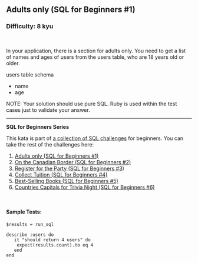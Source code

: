 ## Adults only (SQL for Beginners #1)
### Difficulty: 8 kyu

<br>

<p>In your application, there is a section for adults only. You need to get a list of names and ages of users from the users table, who are 18 years old or older.</p>
<p>users table schema </p>
<ul>
<li>name</li>
<li>age</li>
</ul>
<p>NOTE: Your solution should use pure SQL. Ruby is used within the test cases just to validate your answer.</p>
<hr>

<p><strong>SQL for Beginners Series</strong></p>
<p>This kata is part of <a href="https://www.codewars.com/collections/sql-for-beginners" data-turbolinks="false" target="_blank">a collection of SQL challenges</a> for beginners. You can take the rest of the challenges here: </p>
<ol>
<li><a href="https://www.codewars.com/kata/590a95eede09f87472000213" data-turbolinks="false" target="_blank">Adults only (SQL for Beginners #1)</a></li>
<li><a href="https://www.codewars.com/kata/590ba881fe13cfdcc20001b4" data-turbolinks="false" target="_blank">On the Canadian Border (SQL for Beginners #2)</a></li>
<li><a href="https://www.codewars.com/kata/590cc86f7557c0494000007e" data-turbolinks="false" target="_blank">Register for the Party (SQL for Beginners #3)</a></li>
<li><a href="https://www.codewars.com/kata/5910b0d378cc2ba91400000b" data-turbolinks="false" target="_blank">Collect Tuition (SQL for Beginners #4)</a></li>
<li><a href="https://www.codewars.com/kata/591127cbe8b9fb05bd00004b" data-turbolinks="false" target="_blank">Best-Selling Books (SQL for Beginners #5)</a></li>
<li><a href="https://www.codewars.com/kata/5e5f09dc0a17be0023920f6f" data-turbolinks="false" target="_blank">Countries Capitals for Trivia Night (SQL for Beginners #6)</a></li>
</ol>


<br>

#### Sample Tests:

```
$results = run_sql
​
describe :users do
   it "should return 4 users" do
    expect(results.count).to eq 4
   end
end
​
​
```